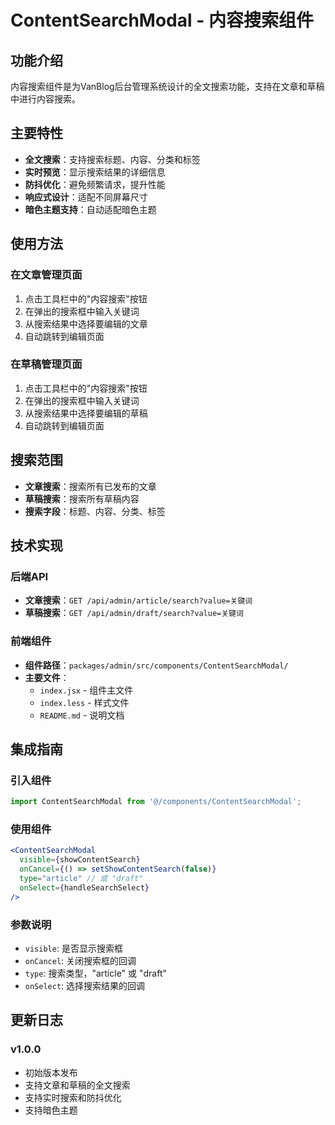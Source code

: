 # ContentSearchModal - 内容搜索组件

## 功能介绍

内容搜索组件是为VanBlog后台管理系统设计的全文搜索功能，支持在文章和草稿中进行内容搜索。

## 主要特性

- **全文搜索**：支持搜索标题、内容、分类和标签
- **实时预览**：显示搜索结果的详细信息
- **防抖优化**：避免频繁请求，提升性能
- **响应式设计**：适配不同屏幕尺寸
- **暗色主题支持**：自动适配暗色主题

## 使用方法

### 在文章管理页面

1. 点击工具栏中的"内容搜索"按钮
2. 在弹出的搜索框中输入关键词
3. 从搜索结果中选择要编辑的文章
4. 自动跳转到编辑页面

### 在草稿管理页面

1. 点击工具栏中的"内容搜索"按钮
2. 在弹出的搜索框中输入关键词
3. 从搜索结果中选择要编辑的草稿
4. 自动跳转到编辑页面

## 搜索范围

- **文章搜索**：搜索所有已发布的文章
- **草稿搜索**：搜索所有草稿内容
- **搜索字段**：标题、内容、分类、标签

## 技术实现

### 后端API

- **文章搜索**：`GET /api/admin/article/search?value=关键词`
- **草稿搜索**：`GET /api/admin/draft/search?value=关键词`

### 前端组件

- **组件路径**：`packages/admin/src/components/ContentSearchModal/`
- **主要文件**：
  - `index.jsx` - 组件主文件
  - `index.less` - 样式文件
  - `README.md` - 说明文档

## 集成指南

### 引入组件

```jsx
import ContentSearchModal from '@/components/ContentSearchModal';
```

### 使用组件

```jsx
<ContentSearchModal
  visible={showContentSearch}
  onCancel={() => setShowContentSearch(false)}
  type="article" // 或 "draft"
  onSelect={handleSearchSelect}
/>
```

### 参数说明

- `visible`: 是否显示搜索框
- `onCancel`: 关闭搜索框的回调
- `type`: 搜索类型，"article" 或 "draft"
- `onSelect`: 选择搜索结果的回调

## 更新日志

### v1.0.0
- 初始版本发布
- 支持文章和草稿的全文搜索
- 支持实时搜索和防抖优化
- 支持暗色主题 
